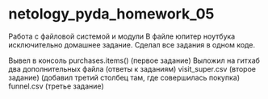 # netology_pyda_homework_05
Работа с файловой системой и модули
В файле юпитер ноутбука исключительно домашнее задание.
Сделал все задания в одном коде.

Вывел в консоль purchases.items() (первое задание)
Выложил на гитхаб два дополнительных файла (ответы к заданиям)
visit_super.csv (второе задание) (добавил третий столбец там, где совершилась покупка)
funnel.csv (третье задание)
